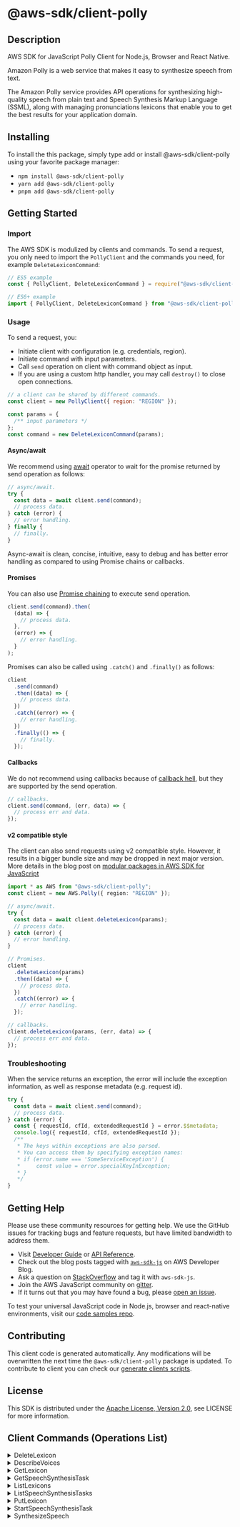 <!-- generated file, do not edit directly -->

# @aws-sdk/client-polly

## Description

AWS SDK for JavaScript Polly Client for Node.js, Browser and React Native.

<p>Amazon Polly is a web service that makes it easy to synthesize speech from
text.</p>
<p>The Amazon Polly service provides API operations for synthesizing
high-quality speech from plain text and Speech Synthesis Markup Language
(SSML), along with managing pronunciations lexicons that enable you to get
the best results for your application domain.</p>

## Installing

To install the this package, simply type add or install @aws-sdk/client-polly
using your favorite package manager:

- `npm install @aws-sdk/client-polly`
- `yarn add @aws-sdk/client-polly`
- `pnpm add @aws-sdk/client-polly`

## Getting Started

### Import

The AWS SDK is modulized by clients and commands.
To send a request, you only need to import the `PollyClient` and
the commands you need, for example `DeleteLexiconCommand`:

```js
// ES5 example
const { PollyClient, DeleteLexiconCommand } = require("@aws-sdk/client-polly");
```

```ts
// ES6+ example
import { PollyClient, DeleteLexiconCommand } from "@aws-sdk/client-polly";
```

### Usage

To send a request, you:

- Initiate client with configuration (e.g. credentials, region).
- Initiate command with input parameters.
- Call `send` operation on client with command object as input.
- If you are using a custom http handler, you may call `destroy()` to close open connections.

```js
// a client can be shared by different commands.
const client = new PollyClient({ region: "REGION" });

const params = {
  /** input parameters */
};
const command = new DeleteLexiconCommand(params);
```

#### Async/await

We recommend using [await](https://developer.mozilla.org/en-US/docs/Web/JavaScript/Reference/Operators/await)
operator to wait for the promise returned by send operation as follows:

```js
// async/await.
try {
  const data = await client.send(command);
  // process data.
} catch (error) {
  // error handling.
} finally {
  // finally.
}
```

Async-await is clean, concise, intuitive, easy to debug and has better error handling
as compared to using Promise chains or callbacks.

#### Promises

You can also use [Promise chaining](https://developer.mozilla.org/en-US/docs/Web/JavaScript/Guide/Using_promises#chaining)
to execute send operation.

```js
client.send(command).then(
  (data) => {
    // process data.
  },
  (error) => {
    // error handling.
  }
);
```

Promises can also be called using `.catch()` and `.finally()` as follows:

```js
client
  .send(command)
  .then((data) => {
    // process data.
  })
  .catch((error) => {
    // error handling.
  })
  .finally(() => {
    // finally.
  });
```

#### Callbacks

We do not recommend using callbacks because of [callback hell](http://callbackhell.com/),
but they are supported by the send operation.

```js
// callbacks.
client.send(command, (err, data) => {
  // process err and data.
});
```

#### v2 compatible style

The client can also send requests using v2 compatible style.
However, it results in a bigger bundle size and may be dropped in next major version. More details in the blog post
on [modular packages in AWS SDK for JavaScript](https://aws.amazon.com/blogs/developer/modular-packages-in-aws-sdk-for-javascript/)

```ts
import * as AWS from "@aws-sdk/client-polly";
const client = new AWS.Polly({ region: "REGION" });

// async/await.
try {
  const data = await client.deleteLexicon(params);
  // process data.
} catch (error) {
  // error handling.
}

// Promises.
client
  .deleteLexicon(params)
  .then((data) => {
    // process data.
  })
  .catch((error) => {
    // error handling.
  });

// callbacks.
client.deleteLexicon(params, (err, data) => {
  // process err and data.
});
```

### Troubleshooting

When the service returns an exception, the error will include the exception information,
as well as response metadata (e.g. request id).

```js
try {
  const data = await client.send(command);
  // process data.
} catch (error) {
  const { requestId, cfId, extendedRequestId } = error.$$metadata;
  console.log({ requestId, cfId, extendedRequestId });
  /**
   * The keys within exceptions are also parsed.
   * You can access them by specifying exception names:
   * if (error.name === 'SomeServiceException') {
   *     const value = error.specialKeyInException;
   * }
   */
}
```

## Getting Help

Please use these community resources for getting help.
We use the GitHub issues for tracking bugs and feature requests, but have limited bandwidth to address them.

- Visit [Developer Guide](https://docs.aws.amazon.com/sdk-for-javascript/v3/developer-guide/welcome.html)
  or [API Reference](https://docs.aws.amazon.com/AWSJavaScriptSDK/v3/latest/index.html).
- Check out the blog posts tagged with [`aws-sdk-js`](https://aws.amazon.com/blogs/developer/tag/aws-sdk-js/)
  on AWS Developer Blog.
- Ask a question on [StackOverflow](https://stackoverflow.com/questions/tagged/aws-sdk-js) and tag it with `aws-sdk-js`.
- Join the AWS JavaScript community on [gitter](https://gitter.im/aws/aws-sdk-js-v3).
- If it turns out that you may have found a bug, please [open an issue](https://github.com/aws/aws-sdk-js-v3/issues/new/choose).

To test your universal JavaScript code in Node.js, browser and react-native environments,
visit our [code samples repo](https://github.com/aws-samples/aws-sdk-js-tests).

## Contributing

This client code is generated automatically. Any modifications will be overwritten the next time the `@aws-sdk/client-polly` package is updated.
To contribute to client you can check our [generate clients scripts](https://github.com/aws/aws-sdk-js-v3/tree/main/scripts/generate-clients).

## License

This SDK is distributed under the
[Apache License, Version 2.0](http://www.apache.org/licenses/LICENSE-2.0),
see LICENSE for more information.

## Client Commands (Operations List)

<details>
<summary>
DeleteLexicon
</summary>

[Command API Reference](https://docs.aws.amazon.com/AWSJavaScriptSDK/v3/latest/clients/client-polly/classes/deletelexiconcommand.html) / [Input](https://docs.aws.amazon.com/AWSJavaScriptSDK/v3/latest/clients/client-polly/interfaces/deletelexiconcommandinput.html) / [Output](https://docs.aws.amazon.com/AWSJavaScriptSDK/v3/latest/clients/client-polly/interfaces/deletelexiconcommandoutput.html)

</details>
<details>
<summary>
DescribeVoices
</summary>

[Command API Reference](https://docs.aws.amazon.com/AWSJavaScriptSDK/v3/latest/clients/client-polly/classes/describevoicescommand.html) / [Input](https://docs.aws.amazon.com/AWSJavaScriptSDK/v3/latest/clients/client-polly/interfaces/describevoicescommandinput.html) / [Output](https://docs.aws.amazon.com/AWSJavaScriptSDK/v3/latest/clients/client-polly/interfaces/describevoicescommandoutput.html)

</details>
<details>
<summary>
GetLexicon
</summary>

[Command API Reference](https://docs.aws.amazon.com/AWSJavaScriptSDK/v3/latest/clients/client-polly/classes/getlexiconcommand.html) / [Input](https://docs.aws.amazon.com/AWSJavaScriptSDK/v3/latest/clients/client-polly/interfaces/getlexiconcommandinput.html) / [Output](https://docs.aws.amazon.com/AWSJavaScriptSDK/v3/latest/clients/client-polly/interfaces/getlexiconcommandoutput.html)

</details>
<details>
<summary>
GetSpeechSynthesisTask
</summary>

[Command API Reference](https://docs.aws.amazon.com/AWSJavaScriptSDK/v3/latest/clients/client-polly/classes/getspeechsynthesistaskcommand.html) / [Input](https://docs.aws.amazon.com/AWSJavaScriptSDK/v3/latest/clients/client-polly/interfaces/getspeechsynthesistaskcommandinput.html) / [Output](https://docs.aws.amazon.com/AWSJavaScriptSDK/v3/latest/clients/client-polly/interfaces/getspeechsynthesistaskcommandoutput.html)

</details>
<details>
<summary>
ListLexicons
</summary>

[Command API Reference](https://docs.aws.amazon.com/AWSJavaScriptSDK/v3/latest/clients/client-polly/classes/listlexiconscommand.html) / [Input](https://docs.aws.amazon.com/AWSJavaScriptSDK/v3/latest/clients/client-polly/interfaces/listlexiconscommandinput.html) / [Output](https://docs.aws.amazon.com/AWSJavaScriptSDK/v3/latest/clients/client-polly/interfaces/listlexiconscommandoutput.html)

</details>
<details>
<summary>
ListSpeechSynthesisTasks
</summary>

[Command API Reference](https://docs.aws.amazon.com/AWSJavaScriptSDK/v3/latest/clients/client-polly/classes/listspeechsynthesistaskscommand.html) / [Input](https://docs.aws.amazon.com/AWSJavaScriptSDK/v3/latest/clients/client-polly/interfaces/listspeechsynthesistaskscommandinput.html) / [Output](https://docs.aws.amazon.com/AWSJavaScriptSDK/v3/latest/clients/client-polly/interfaces/listspeechsynthesistaskscommandoutput.html)

</details>
<details>
<summary>
PutLexicon
</summary>

[Command API Reference](https://docs.aws.amazon.com/AWSJavaScriptSDK/v3/latest/clients/client-polly/classes/putlexiconcommand.html) / [Input](https://docs.aws.amazon.com/AWSJavaScriptSDK/v3/latest/clients/client-polly/interfaces/putlexiconcommandinput.html) / [Output](https://docs.aws.amazon.com/AWSJavaScriptSDK/v3/latest/clients/client-polly/interfaces/putlexiconcommandoutput.html)

</details>
<details>
<summary>
StartSpeechSynthesisTask
</summary>

[Command API Reference](https://docs.aws.amazon.com/AWSJavaScriptSDK/v3/latest/clients/client-polly/classes/startspeechsynthesistaskcommand.html) / [Input](https://docs.aws.amazon.com/AWSJavaScriptSDK/v3/latest/clients/client-polly/interfaces/startspeechsynthesistaskcommandinput.html) / [Output](https://docs.aws.amazon.com/AWSJavaScriptSDK/v3/latest/clients/client-polly/interfaces/startspeechsynthesistaskcommandoutput.html)

</details>
<details>
<summary>
SynthesizeSpeech
</summary>

[Command API Reference](https://docs.aws.amazon.com/AWSJavaScriptSDK/v3/latest/clients/client-polly/classes/synthesizespeechcommand.html) / [Input](https://docs.aws.amazon.com/AWSJavaScriptSDK/v3/latest/clients/client-polly/interfaces/synthesizespeechcommandinput.html) / [Output](https://docs.aws.amazon.com/AWSJavaScriptSDK/v3/latest/clients/client-polly/interfaces/synthesizespeechcommandoutput.html)

</details>
